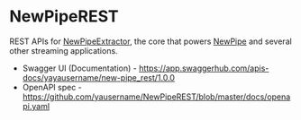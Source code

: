 # NewPipeREST
REST APIs for [NewPipeExtractor](https://github.com/TeamNewPipe/NewPipeExtractor), the core that powers [NewPipe](https://github.com/TeamNewPipe/NewPipe) and several other streaming applications.

* Swagger UI (Documentation) - https://app.swaggerhub.com/apis-docs/yayausername/new-pipe_rest/1.0.0
* OpenAPI spec - https://github.com/yausername/NewPipeREST/blob/master/docs/openapi.yaml
